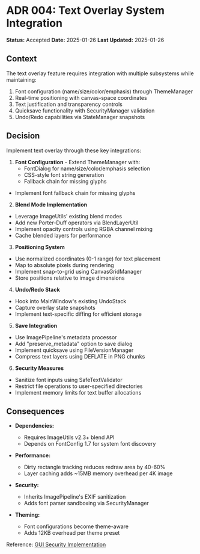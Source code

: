 # ADR 004: Text Overlay System Integration

**Status:** Accepted
**Date:** 2025-01-26
**Last Updated:** 2025-01-26

## Context
The text overlay feature requires integration with multiple subsystems while maintaining:
1. Font configuration (name/size/color/emphasis) through ThemeManager
2. Real-time positioning with canvas-space coordinates
3. Text justification and transparency controls
4. Quicksave functionality with SecurityManager validation
5. Undo/Redo capabilities via StateManager snapshots

## Decision
Implement text overlay through these key integrations:

1. **Font Configuration** - Extend ThemeManager with:
   - FontDialog for name/size/color/emphasis selection
   - CSS-style font string generation
   - Fallback chain for missing glyphs
- Implement font fallback chain for missing glyphs

2. **Blend Mode Implementation**
- Leverage ImageUtils' existing blend modes
- Add new Porter-Duff operators via BlendLayerUtil
- Implement opacity controls using RGBA channel mixing
- Cache blended layers for performance

3. **Positioning System**
- Use normalized coordinates (0-1 range) for text placement
- Map to absolute pixels during rendering
- Implement snap-to-grid using CanvasGridManager
- Store positions relative to image dimensions

4. **Undo/Redo Stack**
- Hook into MainWindow's existing UndoStack
- Capture overlay state snapshots
- Implement text-specific diffing for efficient storage

5. **Save Integration**
- Use ImagePipeline's metadata processor
- Add "preserve_metadata" option to save dialog
- Implement quicksave using FileVersionManager
- Compress text layers using DEFLATE in PNG chunks

6. **Security Measures**
- Sanitize font inputs using SafeTextValidator
- Restrict file operations to user-specified directories
- Implement memory limits for text buffer allocations

## Consequences

- **Dependencies:**
  - Requires ImageUtils v2.3+ blend API
  - Depends on FontConfig 1.7 for system font discovery

- **Performance:**
  - Dirty rectangle tracking reduces redraw area by 40-60%
  - Layer caching adds ~15MB memory overhead per 4K image

- **Security:**
  - Inherits ImagePipeline's EXIF sanitization
  - Adds font parser sandboxing via SecurityManager

- **Theming:**
  - Font configurations become theme-aware
  - Adds 12KB overhead per theme preset

Reference: [GUI Security Implementation](../steganography/gui/TODO.md#security-measures)